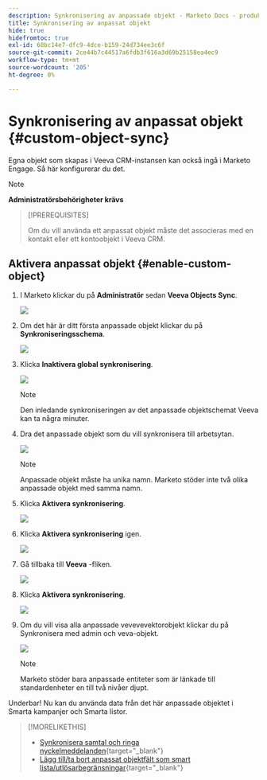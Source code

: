 ```yaml
---
description: Synkronisering av anpassade objekt - Marketo Docs - produktdokumentation
title: Synkronisering av anpassat objekt
hide: true
hidefromtoc: true
exl-id: 68bc14e7-dfc9-4dce-b159-24d734ee3c6f
source-git-commit: 2ce44b7c44517a6fdb3f616a3d69b25158ea4ec9
workflow-type: tm+mt
source-wordcount: '205'
ht-degree: 0%

---
```


# Synkronisering av anpassat objekt {#custom-object-sync}

Egna objekt som skapas i Veeva CRM-instansen kan också ingå i Marketo Engage. Så här konfigurerar du det.

>[!NOTE]
>
>**Administratörsbehörigheter krävs**

>[!PREREQUISITES]
>
>Om du vill använda ett anpassat objekt måste det associeras med en kontakt eller ett kontoobjekt i Veeva CRM.

## Aktivera anpassat objekt {#enable-custom-object}

1. I Marketo klickar du på **Administratör** sedan **Veeva Objects Sync**.

   ![](assets/custom-object-sync-1.png)

1. Om det här är ditt första anpassade objekt klickar du på **Synkroniseringsschema**.

   ![](assets/custom-object-sync-2.png)

1. Klicka **Inaktivera global synkronisering**.

   ![](assets/custom-object-sync-3.png)

   >[!NOTE]
   >
   >Den inledande synkroniseringen av det anpassade objektschemat Veeva kan ta några minuter.

1. Dra det anpassade objekt som du vill synkronisera till arbetsytan.

   ![](assets/custom-object-sync-4.png)

   >[!NOTE]
   >
   >Anpassade objekt måste ha unika namn. Marketo stöder inte två olika anpassade objekt med samma namn.

1. Klicka **Aktivera synkronisering**.

   ![](assets/custom-object-sync-5.png)

1. Klicka **Aktivera synkronisering** igen.

   ![](assets/custom-object-sync-6.png)

1. Gå tillbaka till **Veeva** -fliken.

   ![](assets/custom-object-sync-7.png)

1. Klicka **Aktivera synkronisering**.

   ![](assets/custom-object-sync-8.png)

1. Om du vill visa alla anpassade vevevevektorobjekt klickar du på Synkronisera med admin och veva-objekt.

   ![](assets/custom-object-sync-9.png)

   >[!NOTE]
   >
   >Marketo stöder bara anpassade entiteter som är länkade till standardenheter en till två nivåer djupt.

Underbar! Nu kan du använda data från det här anpassade objektet i Smarta kampanjer och Smarta listor.

>[!MORELIKETHIS]
>
>* [Synkronisera samtal och ringa nyckelmeddelanden](/help/marketo/product-docs/crm-sync/veeva-crm-sync/sync-details/syncing-call-and-call-key-messages.md){target=&quot;_blank&quot;}
>* [Lägg till/ta bort anpassat objektfält som smart lista/utlösarbegränsningar](/help/marketo/product-docs/crm-sync/veeva-crm-sync/sync-details/add-remove-custom-object-field-as-smart-list-trigger-constraints.md){target=&quot;_blank&quot;}

